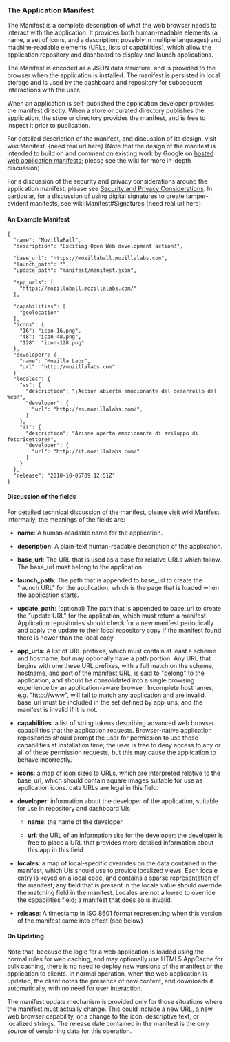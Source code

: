 ### The Application Manifest

The Manifest is a complete description of what the web browser needs to interact with the application.  It provides both human-readable elements (a name, a set of icons, and a description; possibly in multiple languages) and machine-readable elements (URLs, lists of capabilities), which allow the application repository and dashboard to display and launch applications.

The Manifest is encoded as a JSON data structure, and is provided to the browser when the application is installed.  The manifest is persisted in local storage and is used by the dashboard and repository for subsequent interactions with the user.

When an application is self-published the application developer provides the manifest directly.  When a store or curated directory publishes the application, the store or directory provides the manifest, and is free to inspect it prior to publication. <!-- FIXME: is the store free to modify it as well?  What is the authority of a manifest?  This could be answered/discussed with a wiki link. -->

For detailed description of the manifest, and discussion of its design, visit wiki:Manifest. {need real url here}  (Note that the design of the manifest is intended to build on and comment on existing work by Google on [hosted web application manifests](http://code.google.com/chrome/apps/docs/developers_guide.html#live); please see the wiki for more in-depth discussion)

For a discussion of the security and privacy considerations around the application manifest, please see [Security and Privacy Considerations](security.html).  In particular, for a discussion of using digital signatures to create tamper-evident manifests, see wiki:Manifest#Signatures {need real url here}

#### An Example Manifest

    {
      "name": "MozillaBall",
      "description": "Exciting Open Web development action!",

      "base_url": "https://mozillaball.mozillalabs.com",
      "launch_path": "",
      "update_path": "manifest/manifest.json",

      "app_urls": [
        "https://mozillaball.mozillalabs.com/"
      ],

      "capabilities": [
        "geolocation"
      ],
      "icons": {
        "16": "icon-16.png",
        "48": "icon-48.png",
        "128": "icon-128.png"
      },
      "developer": {
        "name": "Mozilla Labs",
        "url": "http://mozillalabs.com"
      }
      "locales": {
        "es": {
          "description": "¡Acción abierta emocionante del desarrollo del Web!",
          "developer": {
            "url": "http://es.mozillalabs.com/",
          }
        },
        "it": {
          "description": "Azione aperta emozionante di sviluppo di fotoricettore!",
          "developer": {
            "url": "http://it.mozillalabs.com/"
          }
        }
      },
      "release": "2010-10-05T09:12:51Z"
    }

#### Discussion of the fields

For detailed technical discussion of the manifest, please visit wiki:Manifest.  Informally, the meanings of the fields are:

* **name**: A human-readable name for the application.

* **description**: A plain-text human-readable description of the application.

* **base_url**: The URL that is used as a base for relative URLs which follow.  The base_url must belong to the application.

* **launch_path**: The path that is appended to base_url to create the "launch URL" for the application, which is the page that is loaded when the application starts.

* **update_path**: (optional) The path that is appended to base_url to create the "update URL" for the application, which must return a manifest.  Application repositories should check for a new manifest periodically and apply the update to their local repository copy if the manifest found there is newer than the local copy. <!-- FIXME: if this is the case, then stores should not be able to provide a manifest themselves, as it could be immediately wiped by this update, and because of URL restrictions the store can't rewrite this path to something store-specific -->

* **app_urls**: A list of URL prefixes, which must contain at least a scheme and hostname, but may optionally have a path portion.  Any URL that begins with one these URL prefixes, with a full match on the scheme, hostname, and port of the manifest URL, is said to "belong" to the application, and should be consolidated into a single browsing experience by an application-aware browser.  Incomplete hostnames, e.g. "http://www", will fail to match any application and are invalid.  base_url must be included in the set defined by app_urls, and the manifest is invalid if it is not.

* **capabilities**: a list of string tokens describing advanced web browser capabilities that the application requests.  Browser-native application repositories should prompt the user for permission to use these capabilities at installation time; the user is free to deny access to any or all of these permission requests, but this may cause the application to behave incorrectly.

* **icons**: a map of icon sizes to URLs, which are interpreted relative to the base_url, which should contain square images suitable for use as application icons.  data URLs are legal in this field.

* **developer**: information about the developer of the application, suitable for use in repository and dashboard UIs

    * **name**: the name of the developer

    * **url**: the URL of an information site for the developer; the developer is free to place a URL that provides more detailed information about this app in this field

* **locales**: a map of local-specific overrides on the data contained in the manifest, which UIs should use to provide localized views.  Each locale entry is keyed on a local code, and contains a sparse representation of the manifest; any field that is present in the locale value should override the matching field in the manifest.  Locales are not allowed to override the capabilities field; a manifest that does so is invalid.

* **release**: A timestamp in ISO 8601 format representing when this version of the manifest came into effect (see below)

#### On Updating

Note that, because the logic for a web application is loaded using the normal rules for web caching, and may optionally use HTML5 AppCache for bulk caching, there is no need to deploy new versions of the manifest or the application to clients.  In normal operation, when the web application is updated, the client notes the presence of new content, and downloads it automatically, with no need for user interaction.  <!-- FIXME: this confused me; I think I know what it means, but maybe it can be reworded? -->

The manifest update mechanism is provided only for those situations where the manifest must actually change.  This could include a new URL, a new web browser capability, or a change to the icon, descriptive text, or localized strings.  The release date contained in the manifest is the only source of versioning data for this operation. <!-- FIXME: Why couldn't manifest updating be based on the same cache rules? -->
